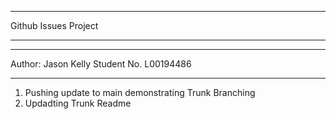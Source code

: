 **********************
Github Issues Project
**********************

******************************************
Author: Jason Kelly Student No. L00194486
******************************************


1. Pushing update to main demonstrating Trunk Branching
2. Updadting Trunk Readme
